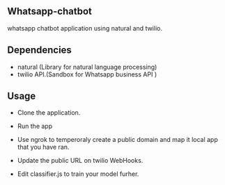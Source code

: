 ## Whatsapp-chatbot

whatsapp chatbot application using natural and twilio.

## Dependencies

- natural (Library for natural language processing)
- twilio API.(Sandbox for Whatsapp business API )

## Usage

- Clone the application.

- Run the app

- Use ngrok to temperoraly create a public domain and map it local app that you have ran.

- Update the public URL on twilio WebHooks.

- Edit classifier.js to train your model furher.
